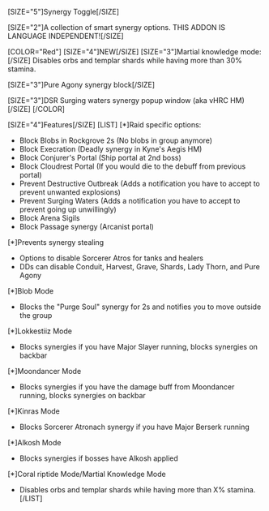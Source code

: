 [SIZE="5"]Synergy Toggle[/SIZE]

[SIZE="2"]A collection of smart synergy options.
THIS ADDON IS LANGUAGE INDEPENDENT![/SIZE]


[COLOR="Red"]
[SIZE="4"]NEW[/SIZE]
[SIZE="3"]Martial knowledge mode:[/SIZE]
Disables orbs and templar shards while having more than 30% stamina.

[SIZE="3"]Pure Agony synergy block[/SIZE]

[SIZE="3"]DSR Surging waters synergy popup window (aka vHRC HM)[/SIZE]
[/COLOR]


[SIZE="4"]Features[/SIZE]
[LIST]
[*]Raid specific options:
- Block Blobs in Rockgrove 2s (No blobs in group anymore)
- Block Execration (Deadly synergy in Kyne's Aegis HM)
- Block Conjurer's Portal (Ship portal at 2nd boss)
- Block Cloudrest Portal (If you would die to the debuff from previous portal)
- Prevent Destructive Outbreak (Adds a notification you have to accept to prevent unwanted explosions)
- Prevent Surging Waters (Adds a notification you have to accept to prevent going up unwillingly)
- Block Arena Sigils
- Block Passage synergy (Arcanist portal)

[*]Prevents synergy stealing
- Options to disable Sorcerer Atros for tanks and healers
- DDs can disable Conduit, Harvest, Grave, Shards, Lady Thorn, and Pure Agony

[*]Blob Mode
- Blocks the "Purge Soul" synergy for 2s and notifies you to move outside the group

[*]Lokkestiiz Mode
- Blocks synergies if you have Major Slayer running, blocks synergies on backbar

[*]Moondancer Mode
- Blocks synergies if you have the damage buff from Moondancer running, blocks synergies on backbar

[*]Kinras Mode
- Blocks Sorcerer Atronach synergy if you have Major Berserk running

[*]Alkosh Mode
- Blocks synergies if bosses have Alkosh applied

[*]Coral riptide Mode/Martial Knowledge Mode
- Disables orbs and templar shards while having more than X% stamina.
[/LIST]
